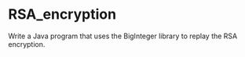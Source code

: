 # RSA_encryption
Write a Java program that uses the BigInteger library to replay the RSA encryption.

